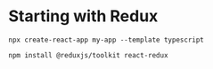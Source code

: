 # Starting with Redux

```
npx create-react-app my-app --template typescript

npm install @reduxjs/toolkit react-redux
```
